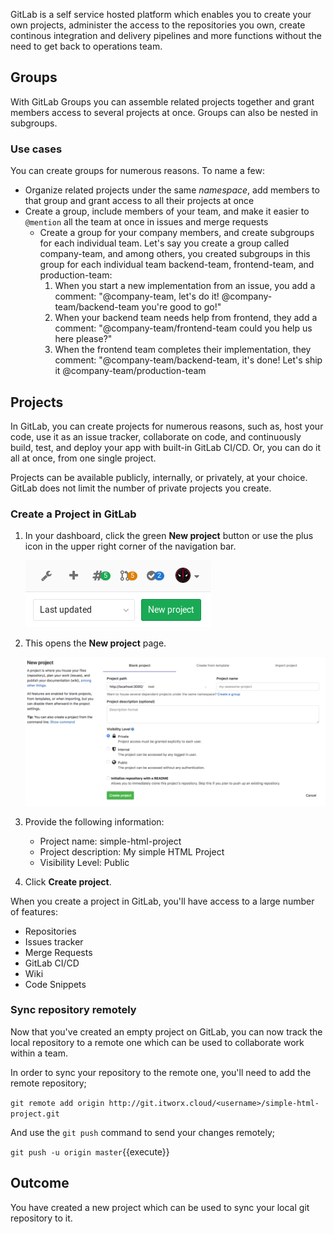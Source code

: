 GitLab is a self service hosted platform which enables you to create your own projects, administer the access to the 
repositories you own, create continous integration and delivery pipelines and more functions without the need to get 
back to operations team.

## Groups

With GitLab Groups you can assemble related projects together and grant members access to several projects at once. Groups can also be nested in subgroups.

### Use cases

You can create groups for numerous reasons. To name a few:

* Organize related projects under the same _namespace_, add members to that group and grant access to all their projects at once
* Create a group, include members of your team, and make it easier to `@mention` all the team at once in issues and merge requests
  * Create a group for your company members, and create subgroups for each individual team. Let's say you create a group called company-team, and among others, you created subgroups in this group for each individual team backend-team, frontend-team, and production-team:
    1. When you start a new implementation from an issue, you add a comment: "@company-team, let's do it! @company-team/backend-team you're good to go!"
    2. When your backend team needs help from frontend, they add a comment: "@company-team/frontend-team could you help us here please?"
    3. When the frontend team completes their implementation, they comment: "@company-team/backend-team, it's done! Let's ship it @company-team/production-team

## Projects

In GitLab, you can create projects for numerous reasons, such as, host your code, use it as an issue tracker, 
collaborate on code, and continuously build, test, and deploy your app with built-in GitLab CI/CD. Or, you can do it 
all at once, from one single project.

Projects can be available publicly, internally, or privately, at your choice. GitLab does not limit the number of 
private projects you create.

### Create a Project in GitLab

1. In your dashboard, click the green **New project** button or use the plus icon in the upper right corner of the navigation bar.

   ![New Project](assets/create_new_project_button.png)

2. This opens the **New project** page.

   ![New Project Info](assets/create_new_project_info.png)

3. Provide the following information:

   * Project name: simple-html-project
   * Project description: My simple HTML Project
   * Visibility Level: Public

4. Click **Create project**.

When you create a project in GitLab, you'll have access to a large number of features:

  * Repositories
  * Issues tracker
  * Merge Requests
  * GitLab CI/CD
  * Wiki
  * Code Snippets

### Sync repository remotely

Now that you've created an empty project on GitLab, you can now track the local repository to a remote one which can be used to collaborate work within a team.

In order to sync your repository to the remote one, you'll need to add the remote repository;

```git remote add origin http://git.itworx.cloud/<username>/simple-html-project.git```

And use the `git push` command to send your changes remotely;

```git push -u origin master```{{execute}}

## Outcome

You have created a new project which can be used to sync your local git repository to it.